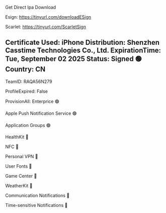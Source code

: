 Get Direct Ipa Download


Esign: https://tinyurl.com/downloadESign


Scarlet: https://tinyurl.com/ScarletSign


Certificate Used: iPhone Distribution: Shenzhen Casstime Technologies Co., Ltd.
ExpirationTime: Tue, September 02 2025
Status: Signed 🟢
Country: CN
--------------------
TeamID: RAQA56N279


ProfileExpired: False


ProvisionAll: Enterprice 🟢


Apple Push Notification Service 🟢


Application Groups 🟢


HealthKit 🔴 


NFC 🔴


Personal VPN 🔴


User Fonts 🔴


Game Center 🔴


WeatherKit 🔴


Communication Notifications 🔴


Time-sensitive Notifications 🔴